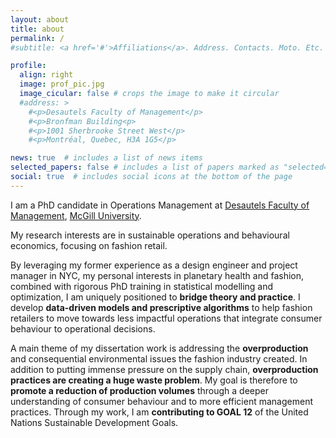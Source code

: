 ```yaml
---
layout: about
title: about
permalink: /
#subtitle: <a href='#'>Affiliations</a>. Address. Contacts. Moto. Etc.

profile:
  align: right
  image: prof_pic.jpg
  image_cicular: false # crops the image to make it circular
  #address: >
    #<p>Desautels Faculty of Management</p>
    #<p>Bronfman Building<p>
    #<p>1001 Sherbrooke Street West</p>
    #<p>Montréal, Quebec, H3A 1G5</p>

news: true  # includes a list of news items
selected_papers: false # includes a list of papers marked as "selected={true}"
social: true  # includes social icons at the bottom of the page
---
```


I am a PhD candidate in Operations Management at [Desautels Faculty of Management](https://www.mcgill.ca/desautels/), [McGill University](https://www.mcgill.ca).

My research interests are in sustainable operations and behavioural economics, focusing on fashion retail. 
<!-- I am interested in understanding how product variety affects consumer choices, and how fashion retailers can become more efficient at managing assortments and production quantities. I am also interested in studying the trade-offs that exist between the sunk cost of sustainable operations, increased consumer experience (in terms of willingness-to-pay), and increased quality of products put on the market, which would result in reduced consumption.
Consequently,  -->
<!-- I focus on **bridging theory and practice** by **developing data-driven modelling and optimization algorithms** to help fashion retailers move towards less impactful operations by combining consumer behaviour, assortment and inventory optimization models, and Life Cycle Assessment (LCA) data. -->
By leveraging my former experience as a design engineer and project manager in NYC, my personal interests in planetary health and fashion, combined with rigorous PhD training in statistical modelling and optimization, I am uniquely positioned to **bridge theory and practice**. 
I develop **data-driven models and prescriptive algorithms** to help fashion retailers to move towards less impactful operations that integrate consumer behaviour to operational decisions. 

A main theme of my dissertation work is addressing the **overproduction** and consequential environmental issues the fashion industry created. In addition to putting immense pressure on the supply chain, **overproduction practices are creating a huge waste problem**.
My goal is therefore to **promote a reduction of production volumes** through a deeper understanding of consumer behaviour and to more efficient management practices.
Through my work, I am **contributing to GOAL 12** of the United Nations Sustainable Development Goals.

<!-- For the next academic year, I will be visiting Rotterdam School of Management--Erasmus University where I will collaborate with Prof. Robert Rooderkerk! -->
